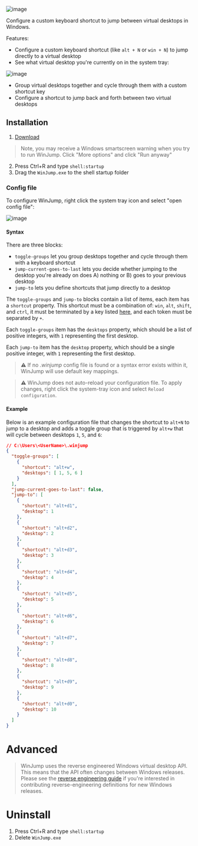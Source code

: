 ![image](https://github.com/widavies/WinJump/assets/11671115/6e370296-cd73-4def-a256-de0b6df3bfb8)

Configure a custom keyboard shortcut to jump between virtual desktops in Windows. 

Features:
- Configure a custom keyboard shortcut (like `alt + N` or `win + N`) to jump directly to a virtual desktop
- See what virtual desktop you're currently on in the system tray:

![image](https://user-images.githubusercontent.com/11671115/232614847-1f8ccd7f-d5b8-429b-a67c-7f94cc5e18d9.png)

- Group virtual desktops together and cycle through them with a custom shortcut key
- Configure a shortcut to jump back and forth between two virtual desktops

## Installation
1. [Download](https://github.com/widavies/WinJump/releases/)
> Note, you may receive a Windows smartscreen warning when you try to run WinJump. Click "More options" and click "Run anyway"
2. Press Ctrl+R and type `shell:startup`
3. Drag the `WinJump.exe` to the shell startup folder

### Config file

To configure WinJump, right click the system tray icon and select "open config file":

![image](https://github.com/widavies/WinJump/assets/11671115/ee7c6b1d-0b33-4c45-a965-99c523564125)

#### Syntax

There are three blocks:

- `toggle-groups` let you group desktops together and cycle through them with a keyboard shortcut
- `jump-current-goes-to-last` lets you decide whether jumping to the desktop you're already on does A) nothing or B) goes to your previous desktop
- `jump-to` lets you define shortcuts that jump directly to a desktop

The `toggle-groups` and `jump-to` blocks contain a list of items, each item has a `shortcut` property. This shortcut must be a combination of:
`win`, `alt`, `shift`, and `ctrl`, it must be terminated by a key listed [here](https://learn.microsoft.com/en-us/dotnet/api/system.windows.forms.keys?view=windowsdesktop-7.0),
and each token must be separated by `+`.

Each `toggle-groups` item has the `desktops` property, which should be a list of positive integers, with `1` representing the first desktop.

Each `jump-to` item has the `desktop` property, which should be a single positive integer, with `1` representing the first desktop.

> ⚠️ If no *.winjump* config file is found or a syntax error exists within it, WinJump will use default key mappings.

> ⚠️ WinJump does not auto-reload your configuration file. To apply changes, right click the system-tray icon and select `Reload configuration`.

#### Example

Below is an example configuration file that changes the shortcut to `alt+N` to jump to a desktop and adds a toggle group that is triggered by `alt+w` that will cycle between desktops `1`, `5`, and `6`:

```json
// C:\Users\<UserName>\.winjump
{
  "toggle-groups": [
    {
      "shortcut": "alt+w",
      "desktops": [ 1, 5, 6 ]
    }
  ],
  "jump-current-goes-to-last": false,
  "jump-to": [
    {
      "shortcut": "alt+d1",
      "desktop": 1
    },
    {
      "shortcut": "alt+d2",
      "desktop": 2
    },
    {
      "shortcut": "alt+d3",
      "desktop": 3
    },
    {
      "shortcut": "alt+d4",
      "desktop": 4
    },
    {
      "shortcut": "alt+d5",
      "desktop": 5
    },
    {
      "shortcut": "alt+d6",
      "desktop": 6
    },
    {
      "shortcut": "alt+d7",
      "desktop": 7
    },
    {
      "shortcut": "alt+d8",
      "desktop": 8
    },
    {
      "shortcut": "alt+d9",
      "desktop": 9
    },
    {
      "shortcut": "alt+d0",
      "desktop": 10
    }
  ]
}
```

# Advanced
> WinJump uses the reverse engineered Windows virtual desktop API. This means that the API often changes between Windows releases. Please see the [reverse engineering guide](https://github.com/widavies/WinJump/blob/main/WinJump/Core/VirtualDesktopDefinitions/README.md) if you're interested in contributing reverse-engineering definitions for new Windows releases.

# Uninstall
1. Press Ctrl+R and type `shell:startup`
2. Delete `WinJump.exe`
